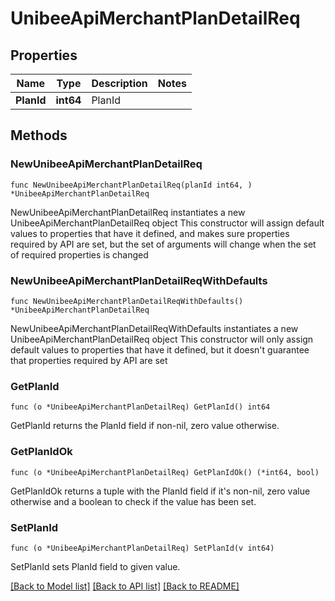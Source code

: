 # UnibeeApiMerchantPlanDetailReq

## Properties

Name | Type | Description | Notes
------------ | ------------- | ------------- | -------------
**PlanId** | **int64** | PlanId | 

## Methods

### NewUnibeeApiMerchantPlanDetailReq

`func NewUnibeeApiMerchantPlanDetailReq(planId int64, ) *UnibeeApiMerchantPlanDetailReq`

NewUnibeeApiMerchantPlanDetailReq instantiates a new UnibeeApiMerchantPlanDetailReq object
This constructor will assign default values to properties that have it defined,
and makes sure properties required by API are set, but the set of arguments
will change when the set of required properties is changed

### NewUnibeeApiMerchantPlanDetailReqWithDefaults

`func NewUnibeeApiMerchantPlanDetailReqWithDefaults() *UnibeeApiMerchantPlanDetailReq`

NewUnibeeApiMerchantPlanDetailReqWithDefaults instantiates a new UnibeeApiMerchantPlanDetailReq object
This constructor will only assign default values to properties that have it defined,
but it doesn't guarantee that properties required by API are set

### GetPlanId

`func (o *UnibeeApiMerchantPlanDetailReq) GetPlanId() int64`

GetPlanId returns the PlanId field if non-nil, zero value otherwise.

### GetPlanIdOk

`func (o *UnibeeApiMerchantPlanDetailReq) GetPlanIdOk() (*int64, bool)`

GetPlanIdOk returns a tuple with the PlanId field if it's non-nil, zero value otherwise
and a boolean to check if the value has been set.

### SetPlanId

`func (o *UnibeeApiMerchantPlanDetailReq) SetPlanId(v int64)`

SetPlanId sets PlanId field to given value.



[[Back to Model list]](../README.md#documentation-for-models) [[Back to API list]](../README.md#documentation-for-api-endpoints) [[Back to README]](../README.md)



